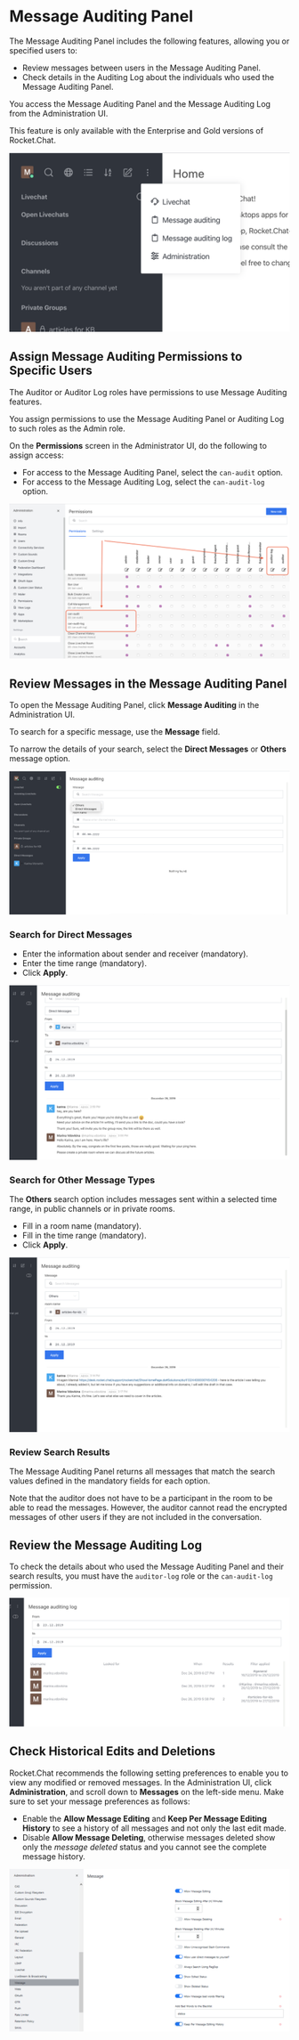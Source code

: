 # Message Auditing Panel

The Message Auditing Panel includes the following features, allowing you or specified users to:

* Review messages between users in the Message Auditing Panel. 
* Check details in the Auditing Log about the individuals who used the Message Auditing Panel.

You access the Message Auditing Panel and the Message Auditing Log from the Administration UI.

This feature is only available with the Enterprise and Gold versions of Rocket.Chat.

![](auditing-UI.png)

## Assign Message Auditing Permissions to Specific Users

The Auditor or Auditor Log roles have permissions to use Message Auditing features.

You assign permissions to use the Message Auditing Panel or Auditing Log to such roles as the Admin role. 

On the **Permissions** screen in the Administrator UI, do the following to assign access:

* For access to the Message Auditing Panel, select the `can-audit` option.
* For access to the Message Auditing Log, select the `can-audit-log` option.

![](auditing-roles.png)

## Review Messages in the Message Auditing Panel

To open the Message Auditing Panel, click **Message Auditing** in the Administration UI. 

To search for a specific message, use the **Message** field.

To narrow the details of your search, select the **Direct Messages** or **Others** message option.

![](auditing-toggle.png)

### Search for Direct Messages

* Enter the information about sender and receiver (mandatory).
* Enter the time range (mandatory).
* Click **Apply**.

![](direct-messages.png)

### Search for Other Message Types

The **Others** search option includes messages sent within a selected time range, in public channels or in private rooms. 

* Fill in a room name (mandatory).
* Fill in the time range (mandatory).
* Click **Apply**.

![](auditing-others.png)

### Review Search Results

The Message Auditing Panel returns all messages that match the search values defined in the mandatory fields for each option. 

Note that the auditor does not have to be a participant in the room to be able to read the messages. However, the auditor cannot read the encrypted messages of other users if they are not included in the conversation.

## Review the Message Auditing Log

To check the details about who used the Message Auditing Panel and their search results, you must have the `auditor-log` role or the `can-audit-log` permission. 

![](audit-log.png)

## Check Historical Edits and Deletions

Rocket.Chat recommends the following setting preferences to enable you to view any modified or removed messages. In the Administration UI, click **Administration**, and scroll down to **Messages** on the left-side menu. Make sure to set your message preferences as follows:

* Enable the **Allow Message Editing** and **Keep Per Message Editing History** to see a history of all messages and not only the last edit made.
* Disable **Allow Message Deleting**, otherwise messages deleted show only the *message deleted* status and you cannot see the complete message history. 

![](auditing-preferences.png)
